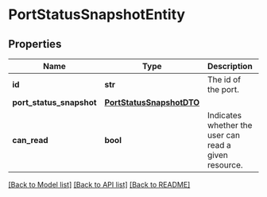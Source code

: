 # PortStatusSnapshotEntity

## Properties
Name | Type | Description | Notes
------------ | ------------- | ------------- | -------------
**id** | **str** | The id of the port. | [optional] 
**port_status_snapshot** | [**PortStatusSnapshotDTO**](PortStatusSnapshotDTO.md) |  | [optional] 
**can_read** | **bool** | Indicates whether the user can read a given resource. | [optional] 

[[Back to Model list]](../README.md#documentation-for-models) [[Back to API list]](../README.md#documentation-for-api-endpoints) [[Back to README]](../README.md)


